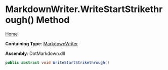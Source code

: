 # MarkdownWriter\.WriteStartStrikethrough\(\) Method

[Home](../../../README.md)

**Containing Type**: [MarkdownWriter](../README.md)

**Assembly**: DotMarkdown\.dll

```csharp
public abstract void WriteStartStrikethrough()
```

